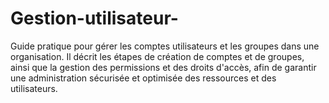 # Gestion-utilisateur-
Guide pratique pour gérer les comptes utilisateurs et les groupes dans une organisation. Il décrit les étapes de création de comptes et de groupes, ainsi que la gestion des permissions et des droits d'accès, afin de garantir une administration sécurisée et optimisée des ressources et des utilisateurs.
